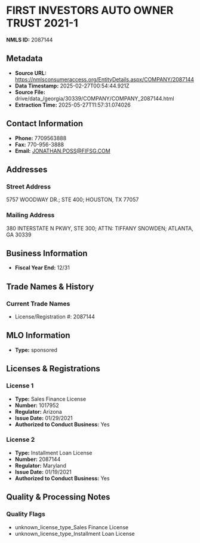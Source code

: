 # FIRST INVESTORS AUTO OWNER TRUST 2021-1

**NMLS ID:** 2087144

## Metadata
- **Source URL:** https://nmlsconsumeraccess.org/EntityDetails.aspx/COMPANY/2087144
- **Data Timestamp:** 2025-02-27T00:54:44.921Z
- **Source File:** drive/data_/georgia/30339/COMPANY/COMPANY_2087144.html
- **Extraction Time:** 2025-05-27T11:57:31.074026

## Contact Information
- **Phone:** 7709563888
- **Fax:** 770-956-3888
- **Email:** JONATHAN.POSS@FIFSG.COM

## Addresses
### Street Address
5757 WOODWAY DR.; STE 400; HOUSTON, TX 77057

### Mailing Address
380 INTERSTATE N PKWY, STE 300; ATTN: TIFFANY SNOWDEN; ATLANTA, GA 30339

## Business Information
- **Fiscal Year End:** 12/31

## Trade Names & History
### Current Trade Names
- License/Registration #: 2087144

## MLO Information
- **Type:** sponsored

## Licenses & Registrations

### License 1
- **Type:** Sales Finance License
- **Number:** 1017952
- **Regulator:** Arizona
- **Issue Date:** 01/29/2021
- **Authorized to Conduct Business:** Yes

### License 2
- **Type:** Installment Loan License
- **Number:** 2087144
- **Regulator:** Maryland
- **Issue Date:** 01/19/2021
- **Authorized to Conduct Business:** Yes

## Quality & Processing Notes
### Quality Flags
- unknown_license_type_Sales Finance License
- unknown_license_type_Installment Loan License
